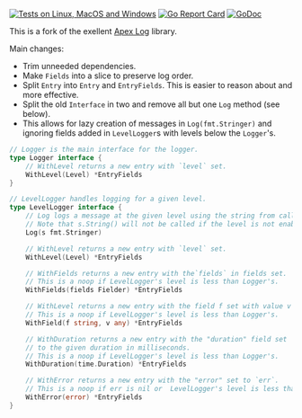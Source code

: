 
[![Tests on Linux, MacOS and Windows](https://github.com/bep/log/workflows/Test/badge.svg)](https://github.com/bep/log/actions?query=workflow:Test)
[![Go Report Card](https://goreportcard.com/badge/github.com/bep/log)](https://goreportcard.com/report/github.com/bep/log)
[![GoDoc](https://godoc.org/github.com/bep/log?status.svg)](https://godoc.org/github.com/bep/log)

This is a fork of the exellent [Apex Log](https://github.com/apex/log) library.

Main changes:

* Trim unneeded dependencies.
* Make `Fields` into a slice to preserve log order.
* Split `Entry` into `Entry` and `EntryFields`. This is easier to reason about and more effective.
* Split the old `Interface` in two and remove all but one `Log` method (see below).
* This allows for lazy creation of messages in `Log(fmt.Stringer)` and ignoring fields added in `LevelLogger`s with levels below the `Logger`'s.


```go
// Logger is the main interface for the logger.
type Logger interface {
	// WithLevel returns a new entry with `level` set.
	WithLevel(Level) *EntryFields
}

// LevelLogger handles logging for a given level.
type LevelLogger interface {
	// Log logs a message at the given level using the string from calling s.String().
	// Note that s.String() will not be called if the level is not enabled.
	Log(s fmt.Stringer)

	// WithLevel returns a new entry with `level` set.
	WithLevel(Level) *EntryFields

	// WithFields returns a new entry with the`fields` in fields set.
	// This is a noop if LevelLogger's level is less than Logger's.
	WithFields(fields Fielder) *EntryFields

	// WithLevel returns a new entry with the field f set with value v
	// This is a noop if LevelLogger's level is less than Logger's.
	WithField(f string, v any) *EntryFields

	// WithDuration returns a new entry with the "duration" field set
	// to the given duration in milliseconds.
	// This is a noop if LevelLogger's level is less than Logger's.
	WithDuration(time.Duration) *EntryFields

	// WithError returns a new entry with the "error" set to `err`.
	// This is a noop if err is nil or  LevelLogger's level is less than Logger's.
	WithError(error) *EntryFields
}

```